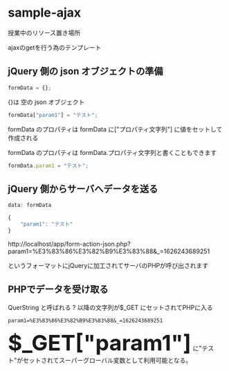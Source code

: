 # sample-ajax
授業中のリソース置き場所

ajaxのgetを行う為のテンプレート
## jQuery 側の json オブジェクトの準備
```javascript
formData = {};
```
{}は 空の json オブジェクト
```javascript
formData["param1"] = "テスト";
```
formData のプロパティは formData に["プロパティ文字列"] に値をセットして作成される

formData のプロパティは formData.プロパティ文字列と書くこともできます
```javascript
formData.param1 = "テスト";
```
## jQuery 側からサーバへデータを送る
```javascript
data: formData
```
```javascript
{
	"param1": "テスト"
}
```
http://localhost/app/form-action-json.php?param1=%E3%83%86%E3%82%B9%E3%83%88&_=1626243689251

というフォーマットにjQueryに加工されてサーバのPHPが呼び出されます
## PHPでデータを受け取る
QuerString と呼ばれる ? 以降の文字列が$_GET にセットされてPHPに入る
```
param1=%E3%83%86%E3%82%B9%E3%83%88&_=1626243689251
```
<b style='font-size:50px;'>$_GET["param1"]</b> に"テスト"がセットされてスーパーグローバル変数として利用可能となる。

